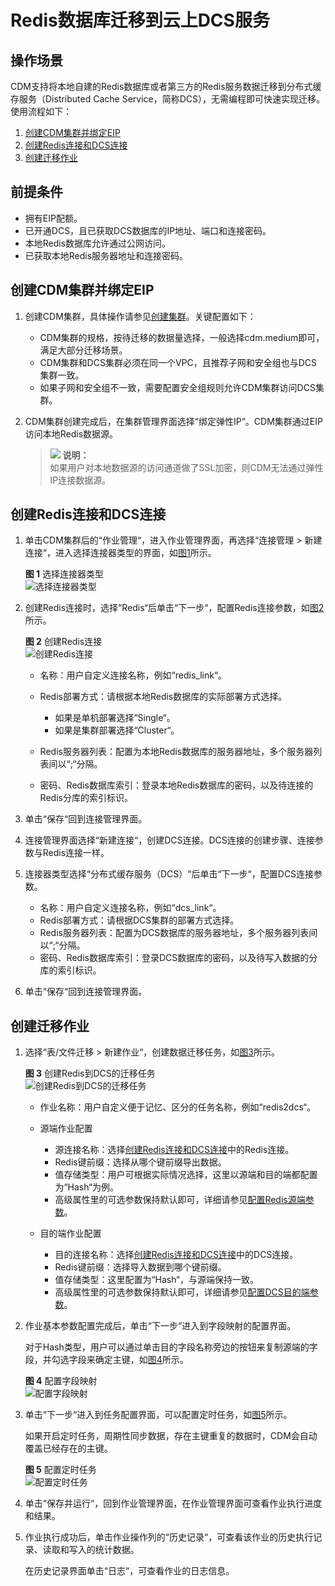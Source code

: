 # Redis数据库迁移到云上DCS服务<a name="dayu_01_0090"></a>

## 操作场景<a name="zh-cn_topic_0108275380_section21020958143223"></a>

CDM支持将本地自建的Redis数据库或者第三方的Redis服务数据迁移到分布式缓存服务（Distributed Cache Service，简称DCS），无需编程即可快速实现迁移。使用流程如下：

1.  [创建CDM集群并绑定EIP](#zh-cn_topic_0108275380_section792614962717)
2.  [创建Redis连接和DCS连接](#zh-cn_topic_0108275380_section0395105614269)
3.  [创建迁移作业](#zh-cn_topic_0108275380_section4611975315648)

## 前提条件<a name="zh-cn_topic_0108275380_section1973954414332"></a>

-   拥有EIP配额。
-   已开通DCS，且已获取DCS数据库的IP地址、端口和连接密码。
-   本地Redis数据库允许通过公网访问。
-   已获取本地Redis服务器地址和连接密码。

## 创建CDM集群并绑定EIP<a name="zh-cn_topic_0108275380_section792614962717"></a>

1.  创建CDM集群，具体操作请参见[创建集群](创建集群.md)。关键配置如下：
    -   CDM集群的规格，按待迁移的数据量选择，一般选择cdm.medium即可，满足大部分迁移场景。
    -   CDM集群和DCS集群必须在同一个VPC，且推荐子网和安全组也与DCS集群一致。
    -   如果子网和安全组不一致，需要配置安全组规则允许CDM集群访问DCS集群。

2.  CDM集群创建完成后，在集群管理界面选择“绑定弹性IP“。CDM集群通过EIP访问本地Redis数据源。

    >![](public_sys-resources/icon-note.gif) **说明：**   
    >如果用户对本地数据源的访问通道做了SSL加密，则CDM无法通过弹性IP连接数据源。  


## 创建Redis连接和DCS连接<a name="zh-cn_topic_0108275380_section0395105614269"></a>

1.  单击CDM集群后的“作业管理“，进入作业管理界面，再选择“连接管理  \>  新建连接“，进入选择连接器类型的界面，如[图1](#zh-cn_topic_0108275298_fig13640155194015)所示。

    **图 1**  选择连接器类型<a name="zh-cn_topic_0108275298_fig13640155194015"></a>  
    ![](figures/选择连接器类型.png "选择连接器类型")

2.  创建Redis连接时，选择“Redis“后单击“下一步“，配置Redis连接参数，如[图2](#zh-cn_topic_0108275380_fig16141259152619)所示。

    **图 2**  创建Redis连接<a name="zh-cn_topic_0108275380_fig16141259152619"></a>  
    ![](figures/创建Redis连接.png "创建Redis连接")

    -   名称：用户自定义连接名称，例如“redis\_link“。
    -   Redis部署方式：请根据本地Redis数据库的实际部署方式选择。
        -   如果是单机部署选择“Single“。
        -   如果是集群部署选择“Cluster“。

    -   Redis服务器列表：配置为本地Redis数据库的服务器地址，多个服务器列表间以“;“分隔。
    -   密码、Redis数据库索引：登录本地Redis数据库的密码，以及待连接的Redis分库的索引标识。

3.  单击“保存“回到连接管理界面。
4.  连接管理界面选择“新建连接“，创建DCS连接。DCS连接的创建步骤、连接参数与Redis连接一样。
5.  连接器类型选择“分布式缓存服务（DCS）“后单击“下一步“，配置DCS连接参数。
    -   名称：用户自定义连接名称，例如“dcs\_link“。
    -   Redis部署方式：请根据DCS集群的部署方式选择。
    -   Redis服务器列表：配置为DCS数据库的服务器地址，多个服务器列表间以“;“分隔。
    -   密码、Redis数据库索引：登录DCS数据库的密码，以及待写入数据的分库的索引标识。

6.  单击“保存“回到连接管理界面。

## 创建迁移作业<a name="zh-cn_topic_0108275380_section4611975315648"></a>

1.  选择“表/文件迁移  \>  新建作业“，创建数据迁移任务，如[图3](#zh-cn_topic_0108275380_fig19161604165546)所示。

    **图 3**  创建Redis到DCS的迁移任务<a name="zh-cn_topic_0108275380_fig19161604165546"></a>  
    ![](figures/创建Redis到DCS的迁移任务.png "创建Redis到DCS的迁移任务")

    -   作业名称：用户自定义便于记忆、区分的任务名称，例如“redis2dcs“。
    -   源端作业配置
        -   源连接名称：选择[创建Redis连接和DCS连接](#zh-cn_topic_0108275380_section0395105614269)中的Redis连接。
        -   Redis键前缀：选择从哪个键前缀导出数据。
        -   值存储类型：用户可根据实际情况选择，这里以源端和目的端都配置为“Hash“为例。
        -   高级属性里的可选参数保持默认即可，详细请参见[配置Redis源端参数](配置Redis源端参数.md)。

    -   目的端作业配置
        -   目的连接名称：选择[创建Redis连接和DCS连接](#zh-cn_topic_0108275380_section0395105614269)中的DCS连接。
        -   Redis键前缀：选择导入数据到哪个键前缀。
        -   值存储类型：这里配置为“Hash“，与源端保持一致。
        -   高级属性里的可选参数保持默认即可，详细请参见[配置DCS目的端参数](配置DCS目的端参数.md)。

2.  作业基本参数配置完成后，单击“下一步“进入到字段映射的配置界面。

    对于Hash类型，用户可以通过单击目的字段名称旁边的按钮来复制源端的字段，并勾选字段来确定主键，如[图4](#zh-cn_topic_0108275380_fig2459338993051)所示。

    **图 4**  配置字段映射<a name="zh-cn_topic_0108275380_fig2459338993051"></a>  
    ![](figures/配置字段映射.png "配置字段映射")

3.  单击“下一步“进入到任务配置界面，可以配置定时任务，如[图5](#zh-cn_topic_0108275380_fig2574810794234)所示。

    如果开启定时任务，周期性同步数据，存在主键重复的数据时，CDM会自动覆盖已经存在的主键。

    **图 5**  配置定时任务<a name="zh-cn_topic_0108275380_fig2574810794234"></a>  
    ![](figures/配置定时任务.png "配置定时任务")

4.  单击“保存并运行“，回到作业管理界面，在作业管理界面可查看作业执行进度和结果。
5.  作业执行成功后，单击作业操作列的“历史记录“，可查看该作业的历史执行记录、读取和写入的统计数据。

    在历史记录界面单击“日志“，可查看作业的日志信息。


